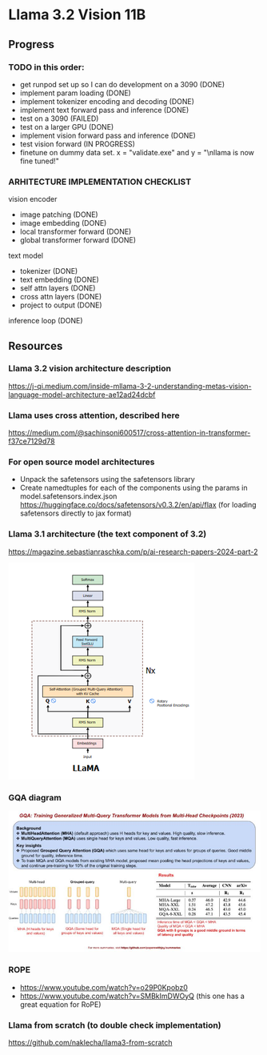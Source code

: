 # Llama 3.2 Vision 11B

## Progress
### TODO in this order:
- get runpod set up so I can do development on a 3090 (DONE)
- implement param loading (DONE)
- implement tokenizer encoding and decoding (DONE)
- implement text forward pass and inference (DONE)
- test on a 3090 (FAILED)
- test on a larger GPU (DONE)
- implement vision forward pass and inference (DONE)
- test vision forward (IN PROGRESS)
- finetune on dummy data set. x = "validate.exe" and y = "\nllama is now fine tuned!"


### ARHITECTURE IMPLEMENTATION CHECKLIST
vision encoder
  - image patching (DONE)
  - image embedding (DONE)
  - local transformer forward (DONE) 
  - global transformer forward (DONE) 
  
text model
  - tokenizer (DONE)
  - text embedding (DONE)
  - self attn layers (DONE)
  - cross attn layers (DONE)
  - project to output (DONE)

inference loop (DONE)


## Resources


### Llama 3.2 vision architecture description
https://j-qi.medium.com/inside-mllama-3-2-understanding-metas-vision-language-model-architecture-ae12ad24dcbf


### Llama uses cross attention, described here
https://medium.com/@sachinsoni600517/cross-attention-in-transformer-f37ce7129d78


### For open source model architectures
- Unpack the safetensors using the safetensors library
- Create namedtuples for each of the components using the params in model.safetensors.index.json
https://huggingface.co/docs/safetensors/v0.3.2/en/api/flax (for loading safetensors directly to jax format)


### Llama 3.1 architecture (the text component of 3.2)
https://magazine.sebastianraschka.com/p/ai-research-papers-2024-part-2

![alt text](image.png)


### GQA diagram
![alt text](image-1.png)


### ROPE
- https://www.youtube.com/watch?v=o29P0Kpobz0
- https://www.youtube.com/watch?v=SMBkImDWOyQ (this one has a great equation for RoPE)


### Llama from scratch (to double check implementation)
https://github.com/naklecha/llama3-from-scratch







